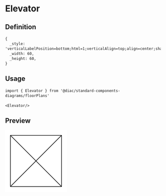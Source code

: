 # Elevator

## Definition

```
{
  _style: 'verticalLabelPosition=bottom;html=1;verticalAlign=top;align=center;shape=mxgraph.floorplan.elevator;',
  _width: 60,
  _height: 60,
}
```

## Usage

```
import { Elevator } from '@diac/standard-components-diagrams/floorPlans'

<Elevator/>
```

## Preview

<img src="./elevator.png" width="200"/>
